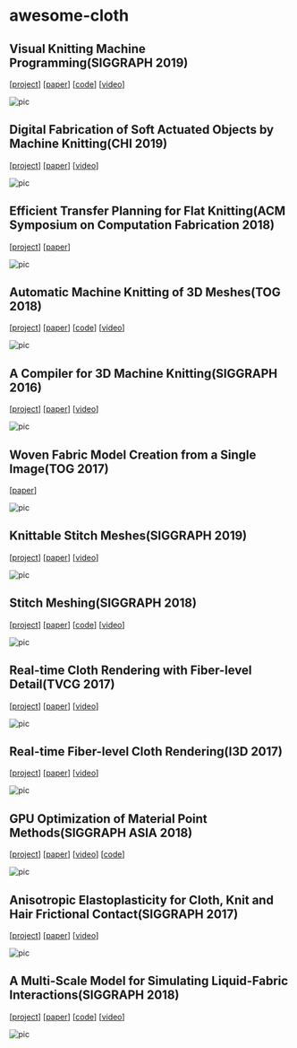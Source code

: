 # awesome-cloth


## Visual Knitting Machine Programming(SIGGRAPH 2019)
[[project](https://textiles-lab.github.io/publications/2019-visualknit)]
[[paper](https://drive.google.com/file/d/1NtVuCF8oBdFLd0aQb4-VYmk5z1Aq4tYP)]
[[code](https://drive.google.com/file/d/1eDWzSngvJCB65TpwRn89Uc-0YEGE8oz4)]
[[video](https://drive.google.com/file/d/1WwRQp_MOyE6Ek0I3kj4WT6GGdn4tnEmE)]

![pic](pics/Visual-Knitting-Machine-Programming.png)


## Digital Fabrication of Soft Actuated Objects by Machine Knitting(CHI 2019)
[[project](https://morphingmatter.cs.cmu.edu/machine-knitting-soft-actuation)]
[[paper](http://morphingmatter.cs.cmu.edu/~morphin5/wp-content/uploads/2019/04/soft_actuated_objects.pdf)]
[[video](https://vimeo.com/333664948)]

![pic](pics/Digital-Fabrication-of-Soft-Actuated-Objects-by-Machine-Knitting.png)


## Efficient Transfer Planning for Flat Knitting(ACM Symposium on Computation Fabrication 2018)
[[project](https://textiles-lab.github.io/publications/2018-flat-xfer-plan)]
[[paper](https://drive.google.com/file/d/18vG0r9QOS3atL5PABGysdzCMV7xKoKVi)]

![pic](pics/Efficient-Transfer-Planning-for-Flat-Knitting.png)


## Automatic Machine Knitting of 3D Meshes(TOG 2018)
[[project](https://textiles-lab.github.io/publications/2018-autoknit)]
[[paper](https://drive.google.com/file/d/1UO0aGgbZqidvzgupqrJ--GwazSmIkph2)]
[[code](https://github.com/textiles-lab/autoknit)]
[[video](https://drive.google.com/file/d/1_XlprMZKhhuk89xsZMMo7Qxv801bRASK)]

![pic](pics/Automatic-Machine-Knitting-of-3D-Meshes.png)


## A Compiler for 3D Machine Knitting(SIGGRAPH 2016)
[[project](https://studios.disneyresearch.com/publication/machine-knitting-compiler)]
[[paper](https://s3-us-west-1.amazonaws.com/disneyresearch/wp-content/uploads/20160705213118/A-Compiler-for-3D-Machine-Knitting-Paper.pdf)]
[[video](https://www.youtube.com/watch?v=D-kpy44tB4M)]

![pic](pics/A-Compiler-for-3D-Machine-Knitting.png)


## Woven Fabric Model Creation from a Single Image(TOG 2017)
[[paper](http://www.pismosoftware.co.uk/mashhuda/res/papers/TOG17_preprint.pdf)]

![pic](pics/Woven-Fabric-Model-Creation-from-a-Single-Image.png)


## Knittable Stitch Meshes(SIGGRAPH 2019)
[[project](http://www.cs.utah.edu/~kwu/stitchmodeling#knittable)]
[[paper](http://www.cs.utah.edu/~kwu/knittable/knittable.pdf)]
[[video](https://www.youtube.com/watch?v=9jcoREh70Bg&feature=youtu.be)]

![pic](pics/Knittable-Stitch-Meshes.png)


## Stitch Meshing(SIGGRAPH 2018)
[[project](http://www.cs.utah.edu/~kwu/stitchmodeling#knittable)]
[[paper](http://www.cs.utah.edu/~kwu/stitchmeshing/stitch_meshing_final.pdf)]
[[code](https://github.com/kuiwuchn/stitchMeshing)]
[[video](http://www.cs.utah.edu/~kwu/stitchmeshing/StitchMeshRotations.mp4)]

![pic](pics/stitchmeshing.png)


## Real-time Cloth Rendering with Fiber-level Detail(TVCG 2017)
[[project](http://www.cs.utah.edu/~kwu/rtfr.html#rtcr)]
[[paper](http://www.cs.utah.edu/~kwu/RTFR/rtcr_lores.pdf)]
[[video](https://youtu.be/JPsA3pGYHFQ)]

![pic](pics/Real-time-Cloth-Rendering-with-Fiber-level-&#32;Detail.png)


## Real-time Fiber-level Cloth Rendering(I3D 2017)
[[project](http://www.cs.utah.edu/~kwu/rtfr.html#rtcr)]
[[paper](http://www.cs.utah.edu/~kwu/RTFR/rtfr.pdf)]
[[video](https://youtu.be/My4codjQRlQ)]

![pic](pics/Real-time-Fiber-level-Cloth-Rendering.png)



## GPU Optimization of Material Point Methods(SIGGRAPH ASIA 2018)
[[project](http://www.cs.utah.edu/~kwu)]
[[paper](http://www.cs.utah.edu/~kwu/GPU_MPM/GPU_MPM.pdf)]
[[video](https://www.youtube.com/watch?v=xTUSFn67U_I&feature=youtu.be)]
[[code](https://github.com/kuiwuchn/GPUMPM)]

![pic](pics/GPU-Optimization-of-Material-Point-Methods.png)


## Anisotropic Elastoplasticity for Cloth, Knit and Hair Frictional Contact(SIGGRAPH 2017)
[[project](https://www.seas.upenn.edu/~cffjiang/)]
[[paper](https://www.seas.upenn.edu/~cffjiang/research/cloth/paper.pdf)]
[[video](https://www.youtube.com/watch?v=eGtB0VXJsuI)]

![pic](pics/Anisotropic-Elastoplasticity-for-Cloth-Knit-and-Hair-Frictional-Contact.png)


## A Multi-Scale Model for Simulating Liquid-Fabric Interactions(SIGGRAPH 2018)
[[project](http://www.cs.columbia.edu/cg/wetcloth/)]
[[paper](http://www.cs.columbia.edu/cg/wetcloth/main.pdf)]
[[code](https://github.com/nepluno/libWetCloth)]
[[video](https://www.youtube.com/watch?v=xvyGpBKevLM&feature=youtu.be)]

![pic](pics/A-Multi-Scale-Model-for-Simulating-Liquid-Fabric-Interactions.png)


<!-- - Shuang Zhao
  - Fiber-Level On-the-Fly Procedural Textiles
  - Fitting Procedural Yarn Models for Realistic Cloth Rendering
  - Building Volumetric Appearance Models of Fabric using Micro CT Imaging
  
- Field-Aligned Online Surface Reconstruction 

- igl
  - Wallpaper Pattern Alignment along Garment Seams

- Implicit Untangling: A robust solution for modeling layered clothing -->

